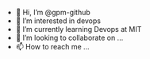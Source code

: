 - 👋 Hi, I’m @gpm-github
- 👀 I’m interested in devops
- 🌱 I’m currently learning Devops at MIT
- 💞️ I’m looking to collaborate on ...
- 📫 How to reach me ...

<!---
gpm-github/gpm-github is a ✨ special ✨ repository because its `README.md` (this file) appears on your GitHub profile.
You can click the Preview link to take a look at your changes.
--->
